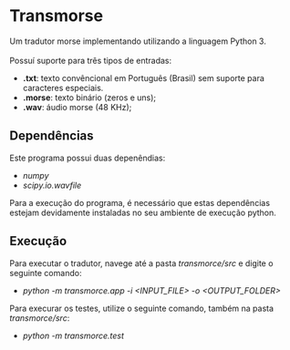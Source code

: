 # Transmorse
Um tradutor morse implementando utilizando a linguagem Python 3.
<br><br>
Possuí suporte para três tipos de entradas:
- **.txt**: texto convêncional em Português (Brasil) sem suporte para caracteres especiais.
- **.morse**: texto binário (zeros e uns);
- **.wav**: áudio morse (48 KHz);

## Dependências
Este programa possui duas depenêndias:
- _numpy_
- _scipy.io.wavfile_

Para a execução do programa, é necessário que estas dependências estejam devidamente instaladas no seu ambiente de execução python.

## Execução
Para executar o tradutor, navege até a pasta _transmorce/src_ e digite o seguinte comando:
- _python -m transmorce.app -i <INPUT_FILE> -o <OUTPUT_FOLDER>_

Para execurar os testes, utilize o seguinte comando, também na pasta _transmorce/src_:
- _python -m transmorce.test_